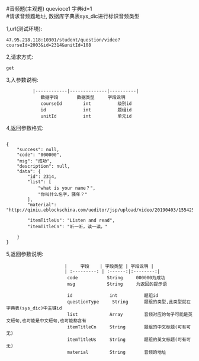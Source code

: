 #音频题(主观题)  quevioce1 字典id=1  
#请求音频题地址, 数据库字典表sys_dic进行标识音频类型

1,url(测试环境): 

    47.95.218.118:10301/student/question/video?courseId=2003&id=2314&unitId=108
    
2,请求方式: 

    get
    
3,入参数说明:

              |------------|--------------|----------|
                 数据字段       数据类型     字段说明
                 courseId        int          级别id
                 id              int          题组id
                 unitId          int          单元id
4,返回参数格式:
```

{
    "success": null,
    "code": "000000",
    "msg": "成功",
    "description": null,
    "data": {
        "id": 2314,
        "list": [
            "what is your name？",
            "你叫什么名字，骚年？"
        ],
        "material": "http://qiniu.eblockschina.com/ueditor/jsp/upload/video/20190403/1554259434703040117.mp3",
       
        "itemTitleUs": "Listen and read",
        "itemTitleCn": "听一听，读一读。"
      
    }
}
```

5,返回参数说明:

                          |     字段    | 字段类型 | 字段说明 |
                          | :---------: | :------:|:--------:|
                           code           String     000000为成功
                           msg            String     为返回的提示语
                           
                           id              int          题组id
                           questionType     String      题组的类型,此类型就在字典表(sys_dic)中主键id
                           list            Array        音频对应的句子可能是英文短句,也可能是中文短句,也可能都含有
                           itemTitleCn     String       题组的中文标题(可有可无)
                           itemTitleUs     String       题组的英文标题(可有可无)
                           material        String       音频的地址
